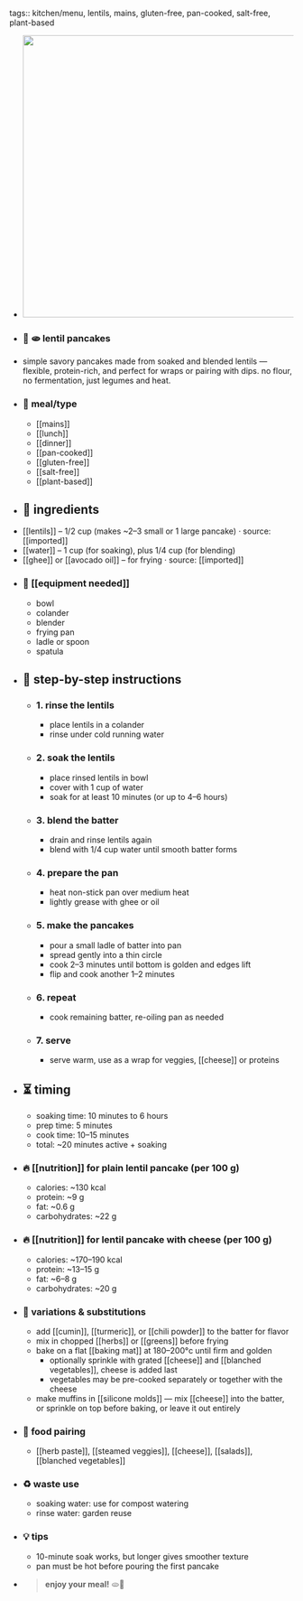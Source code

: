 tags:: kitchen/menu, lentils, mains, gluten-free, pan-cooked, salt-free, plant-based

- <img src="https://peach-geographical-bat-397.mypinata.cloud/ipfs/bafkreihpanx5va66j5z57he65wn2civquaqw75e6nmerpnu7ls2avromkq" style="width:500px; height:auto;" />
- ### 🧾 🫓 lentil pancakes
- simple savory pancakes made from soaked and blended lentils — flexible, protein-rich, and perfect for wraps or pairing with dips. no flour, no fermentation, just legumes and heat.
- ### 🍴 meal/type
	- [[mains]]
	- [[lunch]]
	- [[dinner]]
	- [[pan-cooked]]
	- [[gluten-free]]
	- [[salt-free]]
	- [[plant-based]]
- ## 🍃 ingredients
- [[lentils]] – 1/2 cup (makes ~2–3 small or 1 large pancake) · source: [[imported]]
- [[water]] – 1 cup (for soaking), plus 1/4 cup (for blending)
- [[ghee]] or [[avocado oil]] – for frying · source: [[imported]]
- ### 🔧 [[equipment needed]]
	- bowl
	- colander
	- blender
	- frying pan
	- ladle or spoon
	- spatula
- ## 📝 step-by-step instructions
	- ### 1. rinse the lentils
		- place lentils in a colander
		- rinse under cold running water
	- ### 2. soak the lentils
		- place rinsed lentils in bowl
		- cover with 1 cup of water
		- soak for at least 10 minutes (or up to 4–6 hours)
	- ### 3. blend the batter
		- drain and rinse lentils again
		- blend with 1/4 cup water until smooth batter forms
	- ### 4. prepare the pan
		- heat non-stick pan over medium heat
		- lightly grease with ghee or oil
	- ### 5. make the pancakes
		- pour a small ladle of batter into pan
		- spread gently into a thin circle
		- cook 2–3 minutes until bottom is golden and edges lift
		- flip and cook another 1–2 minutes
	- ### 6. repeat
		- cook remaining batter, re-oiling pan as needed
	- ### 7. serve
		- serve warm, use as a wrap for veggies, [[cheese]] or proteins
- ## ⏳ timing
	- soaking time: 10 minutes to 6 hours
	- prep time: 5 minutes
	- cook time: 10–15 minutes
	- total: ~20 minutes active + soaking
- ### 🔥 [[nutrition]] for plain lentil pancake (per 100 g)
	- calories: ~130 kcal
	- protein: ~9 g
	- fat: ~0.6 g
	- carbohydrates: ~22 g
- ### 🔥 [[nutrition]] for lentil pancake with cheese (per 100 g)
	- calories: ~170–190 kcal
	- protein: ~13–15 g
	- fat: ~6–8 g
	- carbohydrates: ~20 g
- ### 🧪 variations & substitutions
	- add [[cumin]], [[turmeric]], or [[chili powder]] to the batter for flavor
	- mix in chopped [[herbs]] or [[greens]] before frying
	- bake on a flat [[baking mat]] at 180–200°c until firm and golden
		- optionally sprinkle with grated [[cheese]] and [[blanched vegetables]], cheese is added last
		- vegetables may be pre-cooked separately or together with the cheese
	- make muffins in [[silicone molds]] — mix [[cheese]] into the batter, or sprinkle on top before baking, or leave it out entirely
- ### 🧭 food pairing
	- [[herb paste]], [[steamed veggies]], [[cheese]], [[salads]], [[blanched vegetables]]
- ### ♻️ waste use
	- soaking water: use for compost watering
	- rinse water: garden reuse
- ### 💡 tips
	- 10-minute soak works, but longer gives smoother texture
	- pan must be hot before pouring the first pancake
- > **enjoy your meal!** 🫓🌿